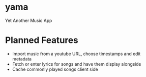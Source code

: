 # yama
Yet Another Music App

# Planned Features
- Import music from a youtube URL, choose timestamps and edit metadata
- Fetch or enter lyrics for songs and have them display alongside
- Cache commonly played songs client side
